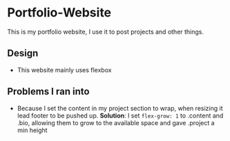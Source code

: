 # Portfolio-Website
This is my portfolio website, I use it to post projects and other things.
## Design
- This website mainly uses flexbox
## Problems I ran into
- Because I set the content in my project section to wrap, when resizing it lead footer to be pushed up.
**Solution**: I set `flex-grow: 1` to .content and .bio, allowing them to grow to the available space and gave .project a min height